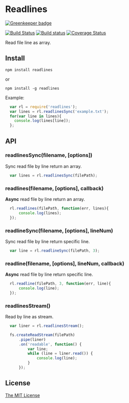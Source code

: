 # Readlines

[![Greenkeeper badge](https://badges.greenkeeper.io/booxood/readlines.svg)](https://greenkeeper.io/)


[![Build Status](https://travis-ci.org/booxood/readlines.svg?branch=master)](https://travis-ci.org/booxood/readlines)
[![Build status](https://ci.appveyor.com/api/projects/status/yqd24wlgmqslv9rq/branch/master?svg=true)](https://ci.appveyor.com/project/booxood/readlines)
[![Coverage Status](https://coveralls.io/repos/booxood/readlines/badge.svg)](https://coveralls.io/r/booxood/readlines)


Read file line as array.

## Install

```
npm install readlines
```
or
```
npm install -g readlines
```

Example:
```javascript
  var rl = require('readlines');
  var lines = rl.readlinesSync('example.txt');
  for(var line in lines){
    console.log(lines[line]);
  };
```


## API

### readlinesSync(filename, [options])
Sync read file by line return an array.
```javascript
  var lines = rl.readlinesSync(filePath);
```

### readlines(filename, [options], callback)
**Async** read file by line return an array.
```javascript
  rl.readlines(filePath, function(err, lines){
      console.log(lines);
  });
```

### readlineSync(filename, [options], lineNum)
Sync read file by line return specific line.
```javascript
  var line = rl.readlineSync(filePath, 3);
```

### readline(filename, [options], lineNum, callback)
**Async** read file by line return specific line.
```javascript
  rl.readline(filePath, 3, function(err, line){
      console.log(line);
  });
```

### readlinesStream()
Read by line as stream.
```javascript
  var liner = rl.readlinesStream();

  fs.createReadStream(filePath)
      .pipe(liner)
      .on('readable', function() {
          var line;
          while (line = liner.read()) {
              console.log(line);
          }
      });
```


## License
[The MIT License](https://github.com/booxood/readlines/blob/master/LICENSE)
